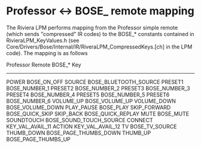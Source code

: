 Professor <-> BOSE_ remote mapping
==================================

The Riviera LPM performs mapping from the Professor simple remote (which sends "compressed" IR codes) to the BOSE_* constants contained in RivieraLPM_KeyValues.h (see Core/Drivers/Bose/Internal/IR/RiveraLPM_CompressedKeys.[ch] in the LPM code).  The mapping is as follows

Professor Remote            BOSE_* Key
----------------            ----------
POWER                       BOSE_ON_OFF
SOURCE                      BOSE_BLUETOOTH_SOURCE
PRESET1                     BOSE_NUMBER_1
PRESET2                     BOSE_NUMBER_2
PRESET3                     BOSE_NUMBER_3
PRESET4                     BOSE_NUMBER_4 
PRESET5                     BOSE_NUMBER_5
PRESET6                     BOSE_NUMBER_6
VOLUME_UP                   BOSE_VOLUME_UP
VOLUME_DOWN                 BOSE_VOLUME_DOWN
PLAY_PAUSE                  BOSE_PLAY
SKIP_FORWARD                BOSE_QUICK_SKIP 
SKIP_BACK                   BOSE_QUICK_REPLAY
MUTE                        BOSE_MUTE
SOUNDTOUCH                  BOSE_SOUND_TOUCH_SOURCE
CONNECT                     KEY_VAL_AVAIL_11
ACTION                      KEY_VAL_AVAIL_12
TV                          BOSE_TV_SOURCE
THUMB_DOWN                  BOSE_PAGE_THUMBS_DOWN
THUMB_UP                    BOSE_PAGE_THUMBS_UP

